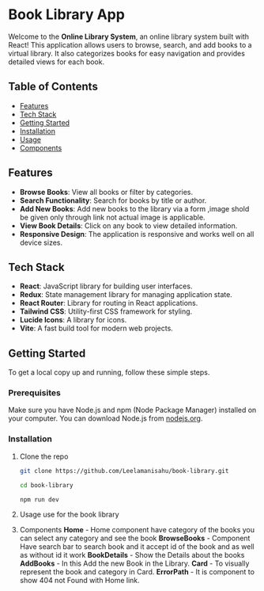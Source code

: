 # Book Library App

Welcome to the **Online Library System**, an online library system built with React! This application allows users to browse, search, and add books to a virtual library. It also categorizes books for easy navigation and provides detailed views for each book.

## Table of Contents

- [Features](#features)
- [Tech Stack](#tech-stack)
- [Getting Started](#getting-started)
- [Installation](#installation)
- [Usage](#usage)
- [Components](#components)

## Features

- **Browse Books**: View all books or filter by categories.
- **Search Functionality**: Search for books by title or author.
- **Add New Books**: Add new books to the library via a form ,image shold be given only through link not actual image is applicable.
- **View Book Details**: Click on any book to view detailed information.
- **Responsive Design**: The application is responsive and works well on all device sizes.

## Tech Stack

- **React**: JavaScript library for building user interfaces.
- **Redux**: State management library for managing application state.
- **React Router**: Library for routing in React applications.
- **Tailwind CSS**: Utility-first CSS framework for styling.
- **Lucide Icons**: A library for icons.
- **Vite**: A fast build tool for modern web projects.

## Getting Started

To get a local copy up and running, follow these simple steps.

### Prerequisites

Make sure you have Node.js and npm (Node Package Manager) installed on your computer. You can download Node.js from [nodejs.org](https://nodejs.org/).

### Installation

1. Clone the repo

   ```bash
   git clone https://github.com/Leelamanisahu/book-library.git

   cd book-library

   npm run dev


2. Usage 
    use for the book library 

3. Components
    **Home** - Home component have category of the books you can select any category and see the book
    **BrowseBooks** - Component Have search bar to search book and it accept id of the book and as well as without id it work
    **BookDetails** - Show the Details about the books
    **AddBooks** - In this Add the new Book in the Library.
    **Card** - To visually represent the book and category in Card.
    **ErrorPath** - It is component to show 404 not Found with Home link.

